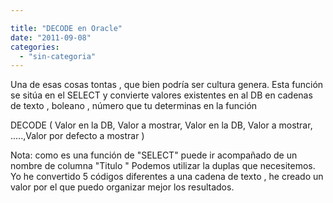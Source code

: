```yaml
---

title: "DECODE en Oracle"
date: "2011-09-08"
categories: 
  - "sin-categoria"
---
```


Una de esas cosas tontas , que bien podría ser cultura genera. Esta función se sitúa en el SELECT y convierte valores existentes en al DB en cadenas de texto , boleano , número que tu determinas en la función

DECODE ( Valor en la DB, Valor a mostrar, Valor en la DB, Valor a mostrar, .....,Valor por defecto a mostrar )

Nota: como es una función de "SELECT" puede ir acompañado de un nombre de columna "Titulo " Podemos utilizar la duplas que necesitemos. Yo he convertido 5 códigos diferentes a una cadena de texto , he creado un valor por el que puedo organizar mejor los resultados.

